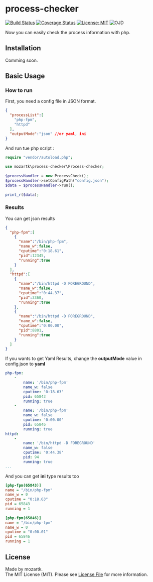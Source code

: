 # process-checker  
[![Build Status](https://travis-ci.org/mozartk/process-checker.svg?branch=master)](https://travis-ci.org/mozartk/process-checker) [![Coverage Status](https://coveralls.io/repos/github/mozartk/process-checker/badge.svg?branch=readme)](https://coveralls.io/github/mozartk/process-checker?branch=readme) [![License: MIT](https://img.shields.io/badge/License-MIT-green.svg)](https://opensource.org/licenses/MIT) ![OJD](https://img.shields.io/badge/OJD-mozartk-green.svg "OJD")
  
Now you can easily check the process information with php.  

## Installation
Comming soon.
  
## Basic Usage
### How to run
First, you need a config file in JSON format.  
```json  
{  
  "processList":[  
    "php-fpm",
    "httpd"
  ],
  "outputMode":"json" //or yaml, ini
}
```  
  
  
And run tue php script : 
```php
require "vendor/autoload.php";  
  
use mozartk\process-checker\Process-checker;  
  
$processHandler = new ProcessCheck();  
$processHandler->setConfigPath("config.json");  
$data = $processHandler->run();  
  
print_r($data);  
```  

### Results
You can get json results  
```json  
{  
  "php-fpm":[  
    {  
      "name":"/bin/php-fpm",
      "name_w":false,
      "cputime":"0:18.61",
      "pid":12345,
      "running":true
    }
  ],
  "httpd":[  
    {  
      "name":"/bin/httpd -D FOREGROUND",
      "name_w":false,
      "cputime":"0:44.37",
      "pid":3360,
      "running":true
    },
    {  
      "name":"/bin/httpd -D FOREGROUND",
      "name_w":false,
      "cputime":"0:00.00",
      "pid":8801,
      "running":true
    }
  ]
}
```  
  
If you wants to get Yaml Results, change the **outputMode** value in config.json to **yaml**
```yaml  
php-fpm:
    -
        name: '/bin/php-fpm'
        name_w: false
        cputime: '0:18.63'
        pid: 65843
        running: true
    -
        name: '/bin/php-fpm'
        name_w: false
        cputime: '0:00.00'
        pid: 65846
        running: true
httpd:
    -
        name: '/bin/httpd -D FOREGROUND'
        name_w: false
        cputime: '0:44.38'
        pid: 94
        running: true
...
```  
  
And you can get **ini** type results too
```ini  
[php-fpm(65843)]  
name = "/bin/php-fpm"  
name_w = 0  
cputime = "0:18.63"  
pid = 65843  
running = 1  
  
[php-fpm(65846)]  
name = "/bin/php-fpm"  
name_w = 0  
cputime = "0:00.01"  
pid = 65846  
running = 1   
```  

## License
Made by mozartk.  
The MIT License (MIT). Please see [License File](LICENSE.md) for more information.
